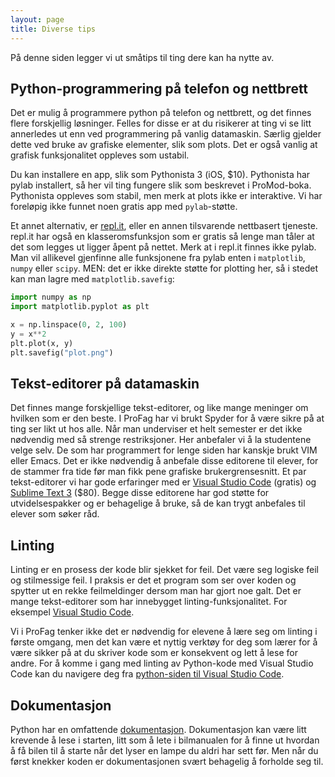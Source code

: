 ```yaml
---
layout: page
title: Diverse tips
---
```


På denne siden legger vi ut småtips til ting dere kan ha nytte av.

## Python-programmering på telefon og nettbrett
Det er mulig å programmere python på telefon og nettbrett, og det finnes flere forskjellig løsninger. Felles for disse er at du risikerer at ting vi se litt annerledes ut enn ved programmering på vanlig datamaskin. Særlig gjelder dette ved bruke av grafiske elementer, slik som plots. Det er også vanlig at grafisk funksjonalitet oppleves som ustabil. 

Du kan installere en app, slik som Pythonista 3 (iOS, $10). Pythonista har pylab installert, så her vil ting fungere slik som beskrevet i ProMod-boka. Pythonista oppleves som stabil, men merk at plots ikke er interaktive. Vi har foreløpig ikke funnet noen gratis app med `pylab`-støtte.

Et annet alternativ, er [repl.it](https://repl.it), eller en annen tilsvarende nettbasert tjeneste. repl.it har også en klasseromsfunksjon som er gratis så lenge man tåler at det som legges ut ligger åpent på nettet. Merk at i repl.it finnes ikke pylab. Man vil allikevel gjenfinne alle funksjonene fra pylab enten i `matplotlib`, `numpy` eller `scipy`. MEN: det er ikke direkte støtte for plotting her, så i stedet kan man lagre med `matplotlib.savefig`:
```python
import numpy as np
import matplotlib.pyplot as plt

x = np.linspace(0, 2, 100)
y = x**2
plt.plot(x, y)
plt.savefig("plot.png")
``` 

## Tekst-editorer på datamaskin

Det finnes mange forskjellige tekst-editorer, og like mange meninger om hvilken som er den beste. I ProFag har vi brukt Spyder for å være sikre på at ting ser likt ut hos alle. Når man underviser et helt semester er det ikke nødvendig med så strenge restriksjoner. Her anbefaler vi å la studentene velge selv. De som har programmert for lenge siden har kanskje brukt VIM eller Emacs. Det er ikke nødvendig å anbefale disse editorene til elever, for de stammer fra tide før man fikk pene grafiske brukergrensesnitt. Et par tekst-editorer vi har gode erfaringer med er [Visual Studio Code](https://code.visualstudio.com) (gratis) og [Sublime Text 3](https://www.sublimetext.com/) ($80). Begge disse editorene har god støtte for utvidelsespakker og er behagelige å bruke, så de kan trygt anbefales til elever som søker råd. 

## Linting
Linting er en prosess der kode blir sjekket for feil. Det være seg logiske feil og stilmessige feil. I praksis er det et program som ser over koden og spytter ut en rekke feilmeldinger dersom man har gjort noe galt. Det er mange tekst-editorer som har innebygget linting-funksjonalitet. For eksempel [Visual Studio Code](https://code.visualstudio.com). 

Vi i ProFag tenker ikke det er nødvendig for elevene å lære seg om linting i første omgang, men det kan være et nyttig verktøy for deg som lærer for å være sikker på at du skriver kode som er konsekvent og lett å lese for andre. For å komme i gang med linting av Python-kode med Visual Studio Code kan du navigere deg fra [python-siden til Visual Studio Code](https://code.visualstudio.com/docs/languages/python).

## Dokumentasjon 
Python har en omfattende [dokumentasjon](https://docs.python.org/3/). Dokumentasjon kan være litt krevende å lese i starten, litt som å lete i bilmanualen for å finne ut hvordan å få bilen til å starte når det lyser en lampe du aldri har sett før. Men når du først knekker koden er dokumentasjonen svært behagelig å forholde seg til. 

